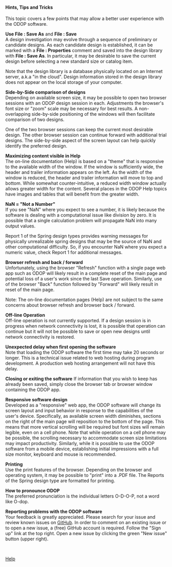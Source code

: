 #### Hints, Tips and Tricks

This topic covers a few points that may allow a better user experience with the ODOP software.

**Use File : Save As** and **File : Save**  
A design investigation may evolve through a sequence of preliminary or candidate designs.
As each candidate design is established, it can be marked with a **File : Properties** comment
and saved into the design library with **File : Save As**.
In particular, it may be desirable to save the current design before selecting a 
new standard size or catalog item.

Note that the design library is a database physically located on an Internet server,
a.k.a "in the cloud". 
Design information stored in the design library does not appear on the local storage of your computer.

**Side-by-Side comparison of designs**   
Depending on available screen size, 
it may be possible to open two browser sessions with an ODOP design session in each.
Adjustments the browser's font size or "zoom" scale may be necessary for best results.
A non-overlapping side-by-side positioning of the windows will then 
facilitate comparison of two designs.   

One of the two browser sessions can keep the current most desirable design.
The other browser session can continue forward with additional trial designs.
The side-by-side aspect of the screen layout can help quickly identify the preferred design.

**Maximizing content visible in Help**   
The on-line documentation (Help) is based on a "theme" that is responsive to the available
width of the window.
If the window is sufficiently wide, the header and trailer information appears on the left.
As the width of the window is reduced, the header and trailer information will move to top and bottom.
While somewhat counter-intuitive, a reduced width window actually allows greater width for the content. 
Several places in the ODOP Help topics have images and tables that will benefit from the greater
width.

**NaN = "Not a Number"**   
If you see "NaN" where you expect to see a number, 
it is likely because the software is dealing with a computational issue
like division by zero.
It is possible that a single calculation problem will propagate NaN into many output values.   

Report 1 of the Spring design types provides warning messages for physically unrealizable
spring designs that may be the source of NaN and other computational difficulty.
So, if you encounter NaN where you expect a numeric value, check Report 1 for additional messages.

**Browser refresh and back / forward**   
Unfortunately, using the browser "Refresh" function with a single page web app such as ODOP 
will likely result in a complete reset of the main page and potential loss of a user's work 
since the last Save operation. 
Similarly, use of the browser "Back" function followed by "Forward" will likely result in 
reset of the main page.   

Note: 
The on-line documentation pages (Help) are not subject to the same concerns about browser refresh 
and browser back / forward.   

**Off-line Operation**   
Off-line operation is not currently supported. 
If a design session is in progress when network connectivity is lost, 
it is possible that operation can continue but it will not be possible to
save or open new designs until network connectivity is restored.   

**Unexpected delay when first opening the software**   
Note that loading the ODOP software the first time may take 20 seconds or longer. 
This is a technical issue related to web hosting during program development. 
A production web hosting arrangement will not have this delay.

**Closing or exiting the software**
If information that you wish to keep has already been saved,
simply close the browser tab or browser window containing the ODOP app.

**Responsive software design**   
Developed as a "responsive" web app, the ODOP software will change its screen layout and 
input behavior in response to the capabilities of the user's device. 
Specifically, as available screen width diminishes,
sections on the right of the main page will reposition to the bottom of the page.
This means that more vertical scrolling will be required but font sizes will remain legible,
even on a cell phone.
Note that while operation on a cell phone may be possible, 
the scrolling necessary to accommodate screen size limitations may impact productivity.
Similarly, while it is possible to use the ODOP software from a mobile device, 
establishing initial impressions with a full size monitor, keyboard and mouse is recommended.   

**Printing**   
Use the print features of the browser.
Depending on the browser and operating system, it may be possible to
"print" into a .PDF file.
The Reports of the Spring design type are formatted for printing.

**How to pronounce ODOP**   
The preferred pronunciation is the individual letters O-D-O-P, 
not a word like O-dop.

**Reporting problems with the ODOP software**   
Your feedback is greatly appreciated.
Please search for your issue and review known issues on 
[GitHub](https://github.com/thegrumpys/odop/issues).
In order to comment on an existing issue or to open a new issue, a (free) GitHub account is required.
Follow the "Sign up" link at the top right.
Open a new issue by clicking the green "New issue" button (upper right).

&nbsp;
 
[Help](./)
